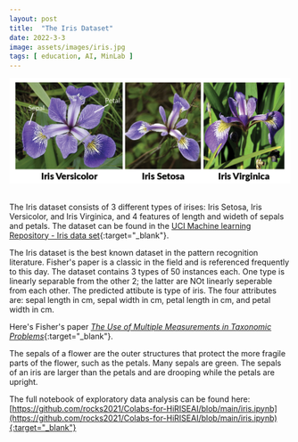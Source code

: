 ```yaml
---
layout: post
title:  "The Iris Dataset"  
date: 2022-3-3  
image: assets/images/iris.jpg  
tags: [ education, AI, MinLab ]
---
```


<div><img src="/assets/images/iris-machinelearning.png" class="img-fluid" alt="iris" /></div><br>

The Iris dataset consists of 3 different types of irises: Iris Setosa, Iris Versicolor, and Iris Virginica, and 4 features of length and wideth of sepals and petals. The dataset can be found in the [UCI Machine learning Repository - Iris data set](https://archive.ics.uci.edu/ml/datasets/iris){:target="_blank"}.

The Iris dataset is the best known dataset in the pattern recognition literature. Fisher's paper is a classic in the field and is referenced frequently to this day. The dataset contains 3 types of 50 instances each. One type is linearly separable from the other 2; the latter are NOt linearly seperable from each other. The predicted attibute is type of iris. The four attributes are: sepal length in cm, sepal width in cm, petal length in cm, and petal width in cm.

Here's Fisher's paper [*The Use of Multiple Measurements in Taxonomic Problems*](https://onlinelibrary.wiley.com/doi/10.1111/j.1469-1809.1936.tb02137.x){:target="_blank"}.

The sepals of a flower are the outer structures that protect the more fragile parts of the flower, such as the petals. Many sepals are green. The sepals of an iris are larger than the petals and are drooping while the petals are upright. 

The full notebook of exploratory data analysis can be found here: [https://github.com/rocks2021/Colabs-for-HiRISEAI/blob/main/iris.ipynb](https://github.com/rocks2021/Colabs-for-HiRISEAI/blob/main/iris.ipynb){:target="_blank"}






